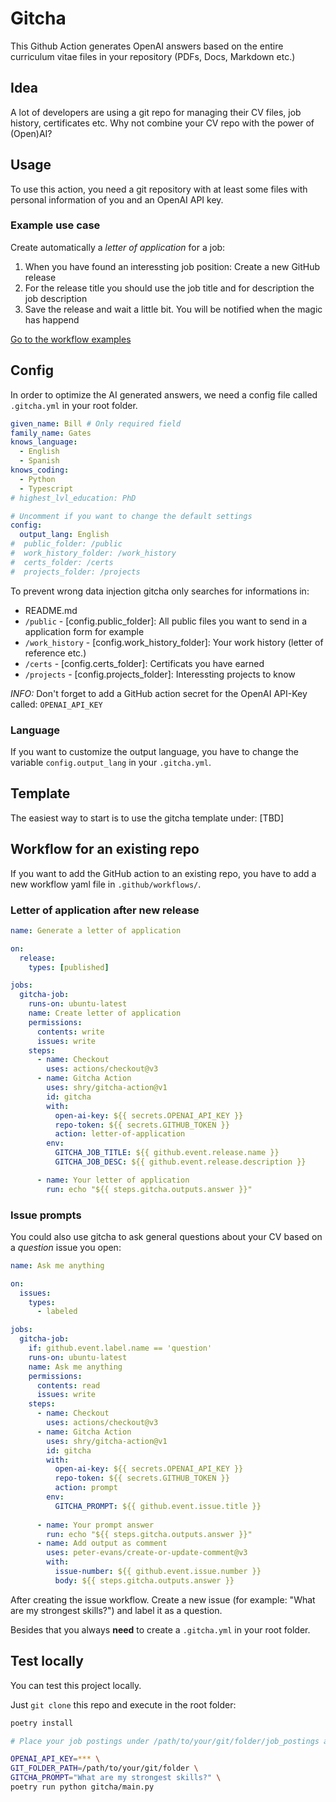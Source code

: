 # Gitcha

This Github Action generates OpenAI answers based on the entire curriculum vitae files in your repository (PDFs, Docs, Markdown etc.)

## Idea

A lot of developers are using a git repo for managing their CV files, job history, certificates etc. 
Why not combine your CV repo with the power of (Open)AI?

## Usage

To use this action, you need a git repository with at least some files with personal information of you and an OpenAI API key.

### Example use case

Create automatically a *letter of application* for a job:

1. When you have found an interessting job position: Create a new GitHub release
2. For the release title you should use the job title and for description the job description
3. Save the release and wait a little bit. You will be notified when the magic has happend

[Go to the workflow examples](#workflow-for-an-existing-repo)

## Config

In order to optimize the AI generated answers, we need a config file called `.gitcha.yml` in your root folder. 

```yaml
given_name: Bill # Only required field 
family_name: Gates
knows_language:
  - English
  - Spanish
knows_coding: 
  - Python
  - Typescript
# highest_lvl_education: PhD

# Uncomment if you want to change the default settings
config:
  output_lang: English 
#  public_folder: /public
#  work_history_folder: /work_history
#  certs_folder: /certs
#  projects_folder: /projects
```

To prevent wrong data injection gitcha only searches for informations in:

* README.md
* `/public` - [config.public_folder]: All public files you want to send in a application form for example
* `/work_history` - [config.work_history_folder]: Your work history (letter of reference etc.)
* `/certs` - [config.certs_folder]: Certificats you have earned
* `/projects` - [config.projects_folder]: Interessting projects to know 

*INFO:* Don't forget to add a GitHub action secret for the OpenAI API-Key called: `OPENAI_API_KEY`


### Language

If you want to customize the output language, you have to change the variable `config.output_lang` in your `.gitcha.yml`.


## Template

The easiest way to start is to use the gitcha template under: [TBD]


## Workflow for an existing repo

If you want to add the GitHub action to an existing repo, you have to add a new workflow yaml file in `.github/workflows/`.

### Letter of application after new release

```yaml
name: Generate a letter of application

on: 
  release:
    types: [published]

jobs:
  gitcha-job:
    runs-on: ubuntu-latest
    name: Create letter of application
    permissions:
      contents: write
      issues: write
    steps:
      - name: Checkout
        uses: actions/checkout@v3
      - name: Gitcha Action
        uses: shry/gitcha-action@v1
        id: gitcha
        with:
          open-ai-key: ${{ secrets.OPENAI_API_KEY }}
          repo-token: ${{ secrets.GITHUB_TOKEN }}
          action: letter-of-application 
        env:
          GITCHA_JOB_TITLE: ${{ github.event.release.name }}
          GITCHA_JOB_DESC: ${{ github.event.release.description }}

      - name: Your letter of application
        run: echo "${{ steps.gitcha.outputs.answer }}"

```

### Issue prompts

You could also use gitcha to ask general questions about your CV based on a *question* issue you open:

```yaml
name: Ask me anything

on:
  issues:
    types:
      - labeled

jobs:
  gitcha-job:
    if: github.event.label.name == 'question'
    runs-on: ubuntu-latest
    name: Ask me anything
    permissions:
      contents: read
      issues: write
    steps:
      - name: Checkout
        uses: actions/checkout@v3
      - name: Gitcha Action
        uses: shry/gitcha-action@v1
        id: gitcha
        with:
          open-ai-key: ${{ secrets.OPENAI_API_KEY }}
          repo-token: ${{ secrets.GITHUB_TOKEN }}
          action: prompt 
        env:
          GITCHA_PROMPT: ${{ github.event.issue.title }}
          
      - name: Your prompt answer
        run: echo "${{ steps.gitcha.outputs.answer }}"
      - name: Add output as comment
        uses: peter-evans/create-or-update-comment@v3
        with:
          issue-number: ${{ github.event.issue.number }}
          body: ${{ steps.gitcha.outputs.answer }}
```

After creating the issue workflow. Create a new issue (for example: "What are my strongest skills?") and label it as a question.

Besides that you always **need** to create a `.gitcha.yml` in your root folder.

## Test locally

You can test this project locally.

Just `git clone` this repo and execute in the root folder:

```bash
poetry install

# Place your job postings under /path/to/your/git/folder/job_postings as Markdown files and execute:

OPENAI_API_KEY=*** \
GIT_FOLDER_PATH=/path/to/your/git/folder \
GITCHA_PROMPT="What are my strongest skills?" \
poetry run python gitcha/main.py
```
